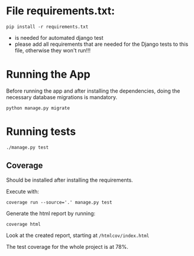 # File requirements.txt:

```
pip install -r requirements.txt
```
* is needed for automated django test
* please add all requirements that are needed for the Django tests to this file, otherwise they won't run!!!

# Running the App

Before running the app and after installing the dependencies, doing the necessary database migrations is mandatory.
```
python manage.py migrate
```

# Running tests

```
./manage.py test
```

## Coverage

Should be installed after installing the requirements.

Execute with:
```
coverage run --source='.' manage.py test
```

Generate the html report by running:
```
coverage html
```

Look at the created report, starting at `/htmlcov/index.html`

The test coverage for the whole project is at 78%.
